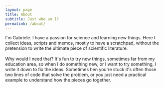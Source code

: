 ```yaml
---
layout: page
title: About
subtitle: Just who am I?
permalink: /about/
---
```


I'm Gabriele. I have a passion for science and learning new things. Here I collect ideas, scripts and memos, mostly to have a scratchpad, without the pretension to write the ultimate piece of scientific literature.
<br><br>
 Why would I need that? It's fun to try new things, sometimes far from my education area, so when I do something new, or I want to try something, I write it down to fix the ideas.  Sometimes hen you're stuck it's often those two lines of code that solve the problem, or you just need a practical example to understand how the pieces go together. 


